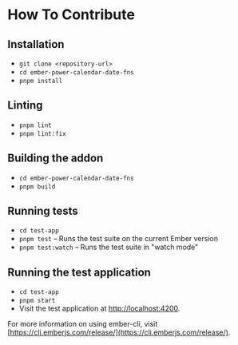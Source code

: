 # How To Contribute

## Installation

- `git clone <repository-url>`
- `cd ember-power-calendar-date-fns`
- `pnpm install`

## Linting

- `pnpm lint`
- `pnpm lint:fix`

## Building the addon

- `cd ember-power-calendar-date-fns`
- `pnpm build`

## Running tests

- `cd test-app`
- `pnpm test` – Runs the test suite on the current Ember version
- `pnpm test:watch` – Runs the test suite in "watch mode"

## Running the test application

- `cd test-app`
- `pnpm start`
- Visit the test application at [http://localhost:4200](http://localhost:4200).

For more information on using ember-cli, visit [https://cli.emberjs.com/release/](https://cli.emberjs.com/release/).
